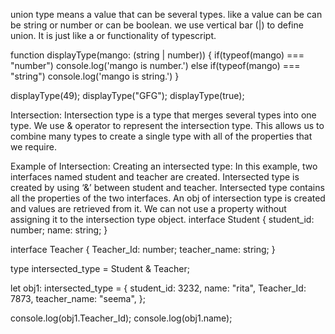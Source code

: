union type means a value that can be several types. like a value can be can be string or number or can be boolean. we use vertical bar (|) to define union. It is just like a or functionality of typescript.

function displayType(mango: (string | number)) { 
	if(typeof(mango) === "number") 
		console.log('mango is number.') 
	else if(typeof(mango) === "string") 
		console.log('mango is string.') 
} 


displayType(49); 
displayType("GFG"); 
displayType(true); 

Intersection:
Intersection type is a type that merges several types into one type. We use & operator to represent the intersection type. This allows us to combine many types to create a single type with all of the properties that we require.

Example of Intersection: Creating an intersected type: In this example, two interfaces named student and teacher are created. Intersected type is created by using ‘&’ between student and teacher. Intersected type contains all the properties of the two interfaces. An obj of intersection type is created and values are retrieved from it. We can not use a property without assigning it to the intersection type object.
interface Student { 
  student_id: number; 
  name: string; 
} 
  
interface Teacher { 
  Teacher_Id: number; 
  teacher_name: string; 
} 
  
type intersected_type = Student & Teacher; 
  
let obj1: intersected_type = { 
  student_id: 3232, 
  name: "rita", 
  Teacher_Id: 7873, 
  teacher_name: "seema", 
}; 
  
console.log(obj1.Teacher_Id); 
console.log(obj1.name);